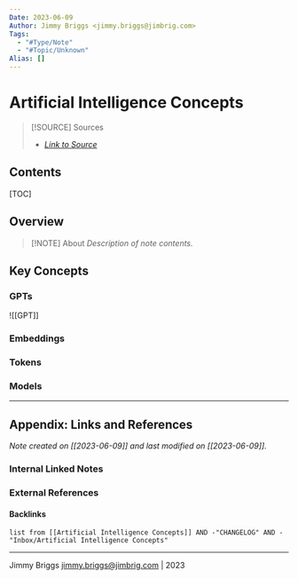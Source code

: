 ```yaml
---
Date: 2023-06-09
Author: Jimmy Briggs <jimmy.briggs@jimbrig.com>
Tags:
  - "#Type/Note"
  - "#Topic/Unknown"
Alias: []
---
```


# Artificial Intelligence Concepts

> [!SOURCE] Sources
> - *[Link to Source]()*

## Contents

[TOC]

## Overview

> [!NOTE] About
> *Description of note contents.*

## Key Concepts

### GPTs

![[GPT]]

### Embeddings


### Tokens


### Models



***

## Appendix: Links and References

*Note created on [[2023-06-09]] and last modified on [[2023-06-09]].*

### Internal Linked Notes

### External References

#### Backlinks

```dataview
list from [[Artificial Intelligence Concepts]] AND -"CHANGELOG" AND -"Inbox/Artificial Intelligence Concepts"
```


***

Jimmy Briggs <jimmy.briggs@jimbrig.com> | 2023

